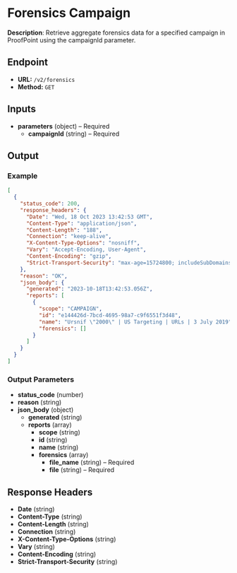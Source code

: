 # Forensics Campaign

**Description**: Retrieve aggregate forensics data for a specified campaign in ProofPoint using the campaignId parameter.

## Endpoint

- **URL:** `/v2/forensics`
- **Method:** `GET`
## Inputs

- **parameters** (object) – Required
  - **campaignId** (string) – Required
## Output

### Example

```json
[
  {
    "status_code": 200,
    "response_headers": {
      "Date": "Wed, 18 Oct 2023 13:42:53 GMT",
      "Content-Type": "application/json",
      "Content-Length": "188",
      "Connection": "keep-alive",
      "X-Content-Type-Options": "nosniff",
      "Vary": "Accept-Encoding, User-Agent",
      "Content-Encoding": "gzip",
      "Strict-Transport-Security": "max-age=15724800; includeSubDomains"
    },
    "reason": "OK",
    "json_body": {
      "generated": "2023-10-18T13:42:53.056Z",
      "reports": [
        {
          "scope": "CAMPAIGN",
          "id": "e144426d-7bcd-4695-98a7-c9f6551f3d48",
          "name": "Ursnif \"2000\" | US Targeting | URLs | 3 July 2019",
          "forensics": []
        }
      ]
    }
  }
]
```
### Output Parameters

- **status_code** (number)
- **reason** (string)
- **json_body** (object)
  - **generated** (string)
  - **reports** (array)
    - **scope** (string)
    - **id** (string)
    - **name** (string)
    - **forensics** (array)
      - **file_name** (string) – Required
      - **file** (string) – Required
## Response Headers

- **Date** (string)
- **Content-Type** (string)
- **Content-Length** (string)
- **Connection** (string)
- **X-Content-Type-Options** (string)
- **Vary** (string)
- **Content-Encoding** (string)
- **Strict-Transport-Security** (string)